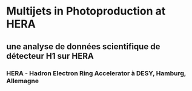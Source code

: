 # Multijets in Photoproduction at HERA
## une analyse de données scientifique de détecteur H1 sur HERA
### HERA - Hadron Electron Ring Accelerator à DESY, Hamburg, Allemagne
